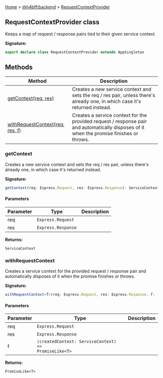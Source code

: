 [Home](/) &gt; [@h4bff/backend](../backend.md) &gt; [RequestContextProvider](RequestContextProvider.md)

## RequestContextProvider class

Keeps a map of request / response pairs tied to their given service context.

<b>Signature:</b>

```typescript
export declare class RequestContextProvider extends AppSingleton 
```

## Methods

|  Method | Description |
|  --- | --- |
|  [getContext(req, res)](RequestContextProvider.md#getcontext) | Creates a new service context and sets the req / res pair, unless there's already one, in which case it's returned instead. |
|  [withRequestContext(req, res, f)](RequestContextProvider.md#withrequestcontext) | Creates a service context for the provided request / response pair and automatically disposes of it when the promise finishes or throws. |

### getContext

Creates a new service context and sets the req / res pair, unless there's already one, in which case it's returned instead.

<b>Signature:</b>

```typescript
getContext(req: Express.Request, res: Express.Response): ServiceContext;
```

#### Parameters

|  Parameter | Type | Description |
|  --- | --- | --- |
|  req | <code>Express.Request</code> |  |
|  res | <code>Express.Response</code> |  |

<b>Returns:</b>

`ServiceContext`

### withRequestContext

Creates a service context for the provided request / response pair and automatically disposes of it when the promise finishes or throws.

<b>Signature:</b>

```typescript
withRequestContext<T>(req: Express.Request, res: Express.Response, f: (createdContext: ServiceContext) => PromiseLike<T>): PromiseLike<T>;
```

#### Parameters

|  Parameter | Type | Description |
|  --- | --- | --- |
|  req | <code>Express.Request</code> |  |
|  res | <code>Express.Response</code> |  |
|  f | <code>(createdContext: ServiceContext) =&gt; PromiseLike&lt;T&gt;</code> |  |

<b>Returns:</b>

`PromiseLike<T>`

